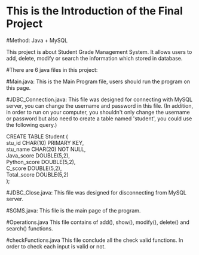 # This is the Introduction of the Final Project

#Method: Java + MySQL

This project is about Student Grade Management System. It allows users to add, delete, modify or search the information which stored in database.

#There are 6 java files in this project:

#Main.java:
This is the Main Program file, users should run the program on this page.

#JDBC_Connection.java:
This file was designed for connecting with MySQL server, you can change the username and password in this file. (In addition, in order to run on your computer, you shouldn't only change the username or password but also need to create a table named 'student', you could use the following query.)</br>

CREATE TABLE Student (</br>
    stu_id CHAR(10) PRIMARY KEY,</br>
    stu_name CHAR(20) NOT NULL,</br>
    Java_score DOUBLE(5,2),</br>
    Python_score DOUBLE(5,2),</br>
    C_score DOUBLE(5,2),</br>
    Total_score DOUBLE(5,2)</br>
);</br>

#JDBC_Close.java:
This file was designed for disconnecting from MySQL server.

#SGMS.java:
This file is the main page of the program.

#Operations.java
This file contains of add(), show(), modify(), delete() and search() functions.

#checkFunctions.java
This file conclude all the check valid functions. In order to check each input is valid or not.</br>

